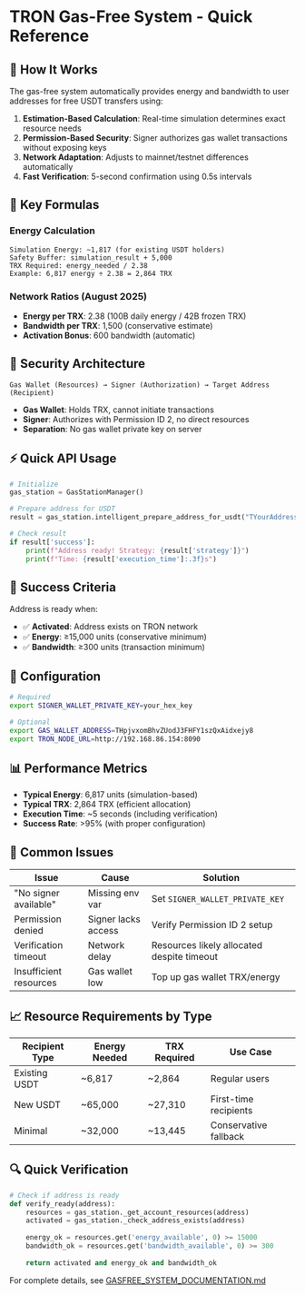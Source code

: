 # TRON Gas-Free System - Quick Reference

## 🚀 How It Works

The gas-free system automatically provides energy and bandwidth to user addresses for free USDT transfers using:

1. **Estimation-Based Calculation**: Real-time simulation determines exact resource needs
2. **Permission-Based Security**: Signer authorizes gas wallet transactions without exposing keys
3. **Network Adaptation**: Adjusts to mainnet/testnet differences automatically
4. **Fast Verification**: 5-second confirmation using 0.5s intervals

## 🧮 Key Formulas

### Energy Calculation
```
Simulation Energy: ~1,817 (for existing USDT holders)
Safety Buffer: simulation_result + 5,000
TRX Required: energy_needed / 2.38
Example: 6,817 energy ÷ 2.38 = 2,864 TRX
```

### Network Ratios (August 2025)
- **Energy per TRX**: 2.38 (100B daily energy / 42B frozen TRX)
- **Bandwidth per TRX**: 1,500 (conservative estimate)
- **Activation Bonus**: 600 bandwidth (automatic)

## 🔐 Security Architecture

```
Gas Wallet (Resources) → Signer (Authorization) → Target Address (Recipient)
```

- **Gas Wallet**: Holds TRX, cannot initiate transactions
- **Signer**: Authorizes with Permission ID 2, no direct resources
- **Separation**: No gas wallet private key on server

## ⚡ Quick API Usage

```python
# Initialize
gas_station = GasStationManager()

# Prepare address for USDT
result = gas_station.intelligent_prepare_address_for_usdt("TYourAddressHere")

# Check result
if result['success']:
    print(f"Address ready! Strategy: {result['strategy']}")
    print(f"Time: {result['execution_time']:.3f}s")
```

## 🎯 Success Criteria

Address is ready when:
- ✅ **Activated**: Address exists on TRON network
- ✅ **Energy**: ≥15,000 units (conservative minimum)
- ✅ **Bandwidth**: ≥300 units (transaction minimum)

## 🔧 Configuration

```bash
# Required
export SIGNER_WALLET_PRIVATE_KEY=your_hex_key

# Optional
export GAS_WALLET_ADDRESS=THpjvxomBhvZUodJ3FHFY1szQxAidxejy8
export TRON_NODE_URL=http://192.168.86.154:8090
```

## 📊 Performance Metrics

- **Typical Energy**: 6,817 units (simulation-based)
- **Typical TRX**: 2,864 TRX (efficient allocation)
- **Execution Time**: ~5 seconds (including verification)
- **Success Rate**: >95% (with proper configuration)

## 🐛 Common Issues

| Issue | Cause | Solution |
|-------|-------|----------|
| "No signer available" | Missing env var | Set `SIGNER_WALLET_PRIVATE_KEY` |
| Permission denied | Signer lacks access | Verify Permission ID 2 setup |
| Verification timeout | Network delay | Resources likely allocated despite timeout |
| Insufficient resources | Gas wallet low | Top up gas wallet TRX/energy |

## 📈 Resource Requirements by Type

| Recipient Type | Energy Needed | TRX Required | Use Case |
|---------------|---------------|--------------|----------|
| Existing USDT | ~6,817 | ~2,864 | Regular users |
| New USDT | ~65,000 | ~27,310 | First-time recipients |
| Minimal | ~32,000 | ~13,445 | Conservative fallback |

## 🔍 Quick Verification

```python
# Check if address is ready
def verify_ready(address):
    resources = gas_station._get_account_resources(address)
    activated = gas_station._check_address_exists(address)
    
    energy_ok = resources.get('energy_available', 0) >= 15000
    bandwidth_ok = resources.get('bandwidth_available', 0) >= 300
    
    return activated and energy_ok and bandwidth_ok
```

For complete details, see [GASFREE_SYSTEM_DOCUMENTATION.md](./GASFREE_SYSTEM_DOCUMENTATION.md)
